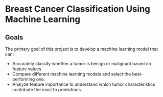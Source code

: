 # Breast Cancer Classification Using Machine Learning
##
## Goals
The primary goal of this project is to develop a machine learning model that can:
- Accurately classify whether a tumor is benign or malignant based on feature values.
- Compare different machine learning models and select the best-performing one.
- Analyze feature importance to understand which tumor characteristics contribute the most to predictions.
